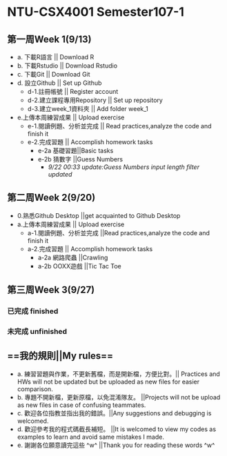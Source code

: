 ﻿# NTU-CSX4001 Semester107-1
## 第一周Week 1(9/13)
- a. 下載R語言             || Download R
- b. 下載Rstudio           || Download Rstudio
- c. 下載Git               || Download Git
- d. 設立Github            || Set up Github
	- d-1.註冊帳號                   || Register account
	- d-2.建立課程專用Repository    || Set up repository
	- d-3.建立week_1資料夾            || Add folder week_1
- e.上傳本周練習成果		|| Upload exercise
	- e-1.閱讀例題、分析並完成		|| Read practices,analyze the code and finish it
	- e-2.完成習題	|| Accomplish homework tasks
		- e-2a 基礎習題||Basic tasks
		- e-2b 猜數字	||Guess Numbers
			- *9/22 00:33 update:Guess Numbers input length filter updated*
## 第二周Week 2(9/20)
- 0.熟悉Github Desktop		||get acquainted to Github Desktop
- a.上傳本周練習成果		|| Upload exercise
	- a-1.閱讀例題、分析並完成	||Read practices,analyze the code and finish it
	- a-2.完成習題	|| Accomplish homework tasks
		- a-2a 網路爬蟲 ||Crawling
		- a-2b OOXX遊戲	||Tic Tac Toe
## 第三周Week 3(9/27)
### 已完成 finished
### 未完成 unfinished

## ==我的規則||My rules==
 - a. 練習習題與作業，不更新舊檔，而是開新檔，方便比對。|| Practices and HWs will not be updated but be uploaded as new files for easier comparison.
 - b. 專題不開新檔，更新原檔，以免混淆隊友。	||Projects will not be upload as new files in case of confusing teammates.
 - c. 歡迎各位指教並指出我的錯誤。||Any suggestions and debugging is welcomed.
 - d. 歡迎參考我的程式碼截長補短。	||It is welcomed to view my codes as examples to learn and avoid same mistakes I made.
 - e. 謝謝各位願意讀完這些 ^w^	||Thank you for reading these words ^w^
